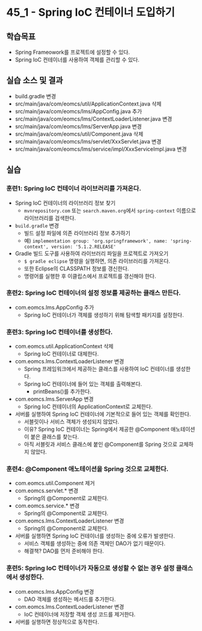 # 45_1 - Spring IoC 컨테이너 도입하기

## 학습목표

- Spring Frameowork를 프로젝트에 설정할 수 있다.
- Spring IoC 컨테이너를 사용하여 객체를 관리할 수 있다.

## 실습 소스 및 결과

- build.gradle 변경
- src/main/java/com/eomcs/util/ApplicationContext.java 삭제
- src/main/java/com/eomcs/lms/AppConfig.java 추가
- src/main/java/com/eomcs/lms/ContextLoaderListener.java 변경
- src/main/java/com/eomcs/lms/ServerApp.java 변경
- src/main/java/com/eomcs/util/Component.java 삭제
- src/main/java/com/eomcs/lms/servlet/XxxServlet.java 변경
- src/main/java/com/eomcs/lms/service/impl/XxxServiceImpl.java 변경

## 실습  

### 훈련1: Spring IoC 컨테이너 라이브러리를 가져온다.

- Spring IoC 컨테이너의 라이브러리 정보 찾기
  - `mvnrepository.com` 또는 `search.maven.org`에서 `spring-context` 이름으로 
    라이브러리를 검색한다.
- `build.gradle` 변경
  - 빌드 설정 파일에 의존 라이브러리 정보 추가하기
  - 예) `implementation group: 'org.springframework', name: 'spring-context', version: '5.1.2.RELEASE'`
- Gradle 빌드 도구를 사용하여 라이브러리 파일을 프로젝트로 가져오기
  - `$ gradle eclipse` 명령을 실행하면, 의존 라이브러리를 가져온다. 
  - 또한 Eclipse의 CLASSPATH 정보를 갱신한다.
  - 명령어를 실행한 후 이클립스에서 프로젝트를 갱신해야 한다.

### 훈련2: Spring IoC 컨테이너의 설정 정보를 제공하는 클래스 만든다.

- com.eomcs.lms.AppConfig 추가
  - Spring IoC 컨테이너가 객체를 생성하기 위해 탐색할 패키지를 설정한다.
  
  
### 훈련3: Spring IoC 컨테이너를 생성한다.

- com.eomcs.util.ApplicationContext 삭제
  - Spring IoC 컨테이너로 대체한다.
- com.eomcs.lms.ContextLoaderListener 변경 
  - Spring 프레임워크에서 제공하는 클래스를 사용하여 IoC 컨테이너를 생성한다.
  - Spring IoC 컨테이너에 들어 있는 객체를 출력해본다.
    - printBeans()를 추가한다.
- com.eomcs.lms.ServerApp 변경
  - Spring IoC 컨테이너의 ApplicationContext로 교체한다.
- 서버를 실행하여 Spring IoC 컨테이너에 기본적으로 들어 있는 객체를 확인한다.
  - 서블릿이나 서비스 객체가 생성되지 않았다.
  - 이유? Spring IoC 컨테이너는 Spring에서 제공한 @Component 애노테이션이 붙은
    클래스를 찾는다.
  - 아직 서블릿과 서비스 클래스에 붙인 @Component를 Spring 것으로 교체하지 않았다.

### 훈련4: @Component 애노테이션을 Spring 것으로 교체한다.

- com.eomcs.util.Component 제거
- com.eomcs.servlet.* 변경
  - Spring의 @Component로 교체한다.
- com.eomcs.service.* 변경
  - Spring의 @Component로 교체한다.
- com.eomcs.lms.ContextLoaderListener 변경
  - Spring의 @Component로 교체한다.
- 서버를 실행하면 Spring IoC 컨테이너를 생성하는 중에 오류가 발생한다.
  - 서비스 객체를 생성하는 중에 의존 객체인 DAO가 없기 때문이다.
  - 해결책? DAO를 먼저 준비해야 한다.
  
### 훈련5: Spring IoC 컨테이너가 자동으로 생성할 수 없는 경우 설정 클래스에서 생성한다.

- com.eomcs.lms.AppConfig 변경
  - DAO 객체를 생성하는 메서드를 추가한다.  
- com.eomcs.lms.ContextLoaderListener 변경
  - IoC 컨테이너에 저장할 객체 생성 코드를 제거한다.
- 서버를 실행하면 정상적으로 동작한다.

  
